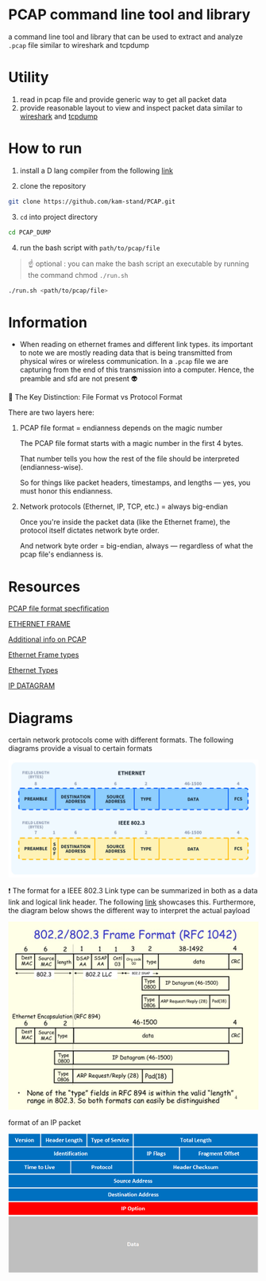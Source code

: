 # PCAP command line tool and library 

a command line tool and library that can be used to extract and analyze `.pcap` file similar to wireshark and tcpdump

# Utility

1. read in pcap file and provide generic way to get all packet data 
2. provide reasonable layout to view and inspect packet data similar to [wireshark](https://www.wireshark.org/) and [tcpdump](https://www.tcpdump.org/)



# How to run

1. install a D lang compiler from the following [link](https://dlang.org/download.html)

2. clone the repository 

```sh
git clone https://github.com/kam-stand/PCAP.git

```
3. `cd` into project directory
```sh
cd PCAP_DUMP
```

4. run the bash script with `path/to/pcap/file`

> ☝️ optional : you can make the bash script an executable by running the command chmod `./run.sh`

```sh
./run.sh <path/to/pcap/file>

```

# Information

- When reading on ethernet frames and different link types. its important to note we are mostly reading data that is being transmitted from physical wires or wireless communication. In a `.pcap` file we are capturing from the end of  this transmission into a computer. Hence, the preamble and  sfd are not present :alien:

🧩 The Key Distinction: File Format vs Protocol Format

There are two layers here:
1. PCAP file format = endianness depends on the magic number

    The PCAP file format starts with a magic number in the first 4 bytes.

    That number tells you how the rest of the file should be interpreted (endianness-wise).

    So for things like packet headers, timestamps, and lengths — yes, you must honor this endianness.

2. Network protocols (Ethernet, IP, TCP, etc.) = always big-endian

    Once you're inside the packet data (like the Ethernet frame), the protocol itself dictates network byte order.

    And network byte order = big-endian, always — regardless of what the pcap file's endianness is.

# Resources

[PCAP file format specfification](https://www.ietf.org/archive/id/draft-gharris-opsawg-pcap-01.html)

[ETHERNET FRAME](https://en.wikipedia.org/wiki/Ethernet_frame)

[Additional info on PCAP](https://www.netresec.com/?page=Blog&month=2022-10&post=What-is-a-PCAP-file)

[Ethernet Frame types](https://www.slideserve.com/kmildred/ieee-802-lans-powerpoint-ppt-presentation)

[Ethernet Types](https://wiki.wireshark.org/Ethernet#EtherType)

[IP DATAGRAM](http://www.tcpipguide.com/free/t_IPDatagramGeneralFormat.htm)

# Diagrams

certain network protocols come with different formats. The following diagrams provide a visual to certain formats

![IEEE 802.3](./assets/What-is-Ethernet-Frame-Format-Diagram.jpg)

❗ The format for a IEEE 802.3 Link type can be summarized in both as a data link and logical link header. The following [link](https://www.firewall.cx/networking/ethernet/ieee-8023-frame.html) showcases this. Furthermore, the diagram 
below shows the different way to interpret the actual payload

![IEEE 802.3 FRAME FORMAT](./assets/IEEE_802.3_FORMAT.jpg)


format of an IP packet

![IP DATAGRAM](./assets/ip-packet-header-fields.png)